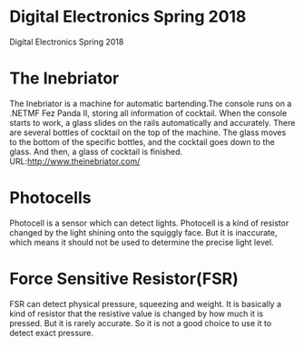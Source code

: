 # Digital Electronics Spring 2018
Digital Electronics Spring 2018
# The Inebriator
The Inebriator is a machine for automatic bartending.The console runs on a .NETMF Fez Panda II, storing all information of cocktail. When the console starts to work, a glass slides on the rails automatically and accurately. There are several bottles of cocktail on the top of the machine. The glass moves to the bottom of the specific bottles, and the cocktail goes down to the glass. And then, a glass of cocktail is finished. 
URL:http://www.theinebriator.com/
# Photocells
Photocell is a sensor which can detect lights. Photocell is a kind of resistor changed by the light shining onto the squiggly face. But it is inaccurate, which means it should not be used to determine the precise light level.
# Force Sensitive Resistor(FSR)
FSR can detect physical pressure, squeezing and weight. It is basically a kind of resistor that the resistive value is changed by how much it is pressed. But it is rarely accurate. So it is not a good choice to use it to detect exact pressure. 
